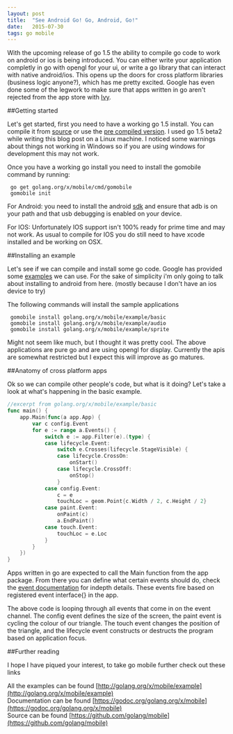 ```yaml
---
layout: post
title:  "See Android Go! Go, Android, Go!"
date:   2015-07-30
tags: go mobile 
---
```


With the upcoming release of go 1.5 the ability to compile go code to work on android or ios is being introduced.  You can either write your application completly in go with opengl for your ui, or write a go library that can interact with native android/ios. This opens up the doors for cross platform libraries (business logic anyone?), which has me pretty excited.  Google has even done some of the legwork to make sure that apps written in go aren't rejected from the app store with [Ivy](https://itunes.apple.com/us/app/ivy-big-number-calculator/id1012116478?mt=8). 

##Getting started

Let's get started, first you need to have a working go 1.5 install.  You can compile it from [source](https://golang.org/doc/install/source) or use the [pre compiled version](https://golang.org/dl/).  I used go 1.5 beta2 while writing this blog post on a Linux machine.  I noticed some warnings about things not working in Windows so if you are using windows for development this may not work. 

Once you have a working go install you need to install the gomobile command by running:

```
 go get golang.org/x/mobile/cmd/gomobile
 gomobile init

```

For Android: you need to install the android [sdk](https://developer.android.com/sdk/installing/index.html?pkg=tools) and ensure that adb is on your path and that usb debugging is enabled on your device.

For IOS: Unfortunately IOS support isn't 100% ready for prime time and may not work.  As usual to compile for IOS you do still need to have xcode installed and be working on OSX. 


##Installing an example

Let's see if we can compile and install some go code. Google has provided some [examples](https://godoc.org/golang.org/x/mobile/example) we can use. For the sake of simplicity i'm only going to talk about installing to android from here. (mostly because I don't have an ios device to try)

The following commands will install the sample applications

```
 gomobile install golang.org/x/mobile/example/basic
 gomobile install golang.org/x/mobile/example/audio
 gomobile install golang.org/x/mobile/example/sprite
```

Might not seem like much, but I thought it was pretty cool. The above applications are pure go and are using opengl for display.  Currently the apis are somewhat restricted but I expect this will improve as go matures. 

##Anatomy of cross platform apps

Ok so we can compile other people's code, but what is it doing? Let's take a look at what's happening in the basic example.

```go
//excerpt from golang.org/x/mobile/example/basic
func main() {
	app.Main(func(a app.App) {
		var c config.Event
		for e := range a.Events() {
			switch e := app.Filter(e).(type) {
			case lifecycle.Event:
				switch e.Crosses(lifecycle.StageVisible) {
				case lifecycle.CrossOn:
					onStart()
				case lifecycle.CrossOff:
					onStop()
				}
			case config.Event:
				c = e
				touchLoc = geom.Point{c.Width / 2, c.Height / 2}
			case paint.Event:
				onPaint(c)
				a.EndPaint()
			case touch.Event:
				touchLoc = e.Loc
			}
		}
	})
}
```

Apps written in go are expected to call the Main function from the app package.  From there you can define what certain events should do, check the [event documentation](https://godoc.org/golang.org/x/mobile/event) for indepth details.  These events fire based on registered event interface{} in the app. 

The above code is looping through all events that come in on the event channel. The config event defines the size of the screen, the paint event is cycling the colour of our triangle.  The touch event changes the position of the triangle, and the lifecycle event constructs or destructs the program based on application focus.

##Further reading

I hope I have piqued your interest, to take go mobile further check out these links

All the examples can be found [http://golang.org/x/mobile/example](http://golang.org/x/mobile/example) <br/>
Documentation can be found [https://godoc.org/golang.org/x/mobile](https://godoc.org/golang.org/x/mobile) <br/>
Source can be found [https://github.com/golang/mobile](https://github.com/golang/mobile)